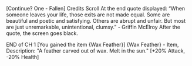 [Continue? One - Fallen]
Credits Scroll
At the end quote displayed: “When someone leaves your life, those exits are not made equal. Some are beautiful and poetic and satisfying. Others are abrupt and unfair. But most are just unremarkable, unintentional, clumsy.” - Griffin McElroy
After the quote, the screen goes black.

END of CH 1
[You gained the item {Wax Feather}]
{Wax Feather} - Item, Description: "A feather carved out of wax. Melt in the sun." [+20% Attack, -20% Health]

